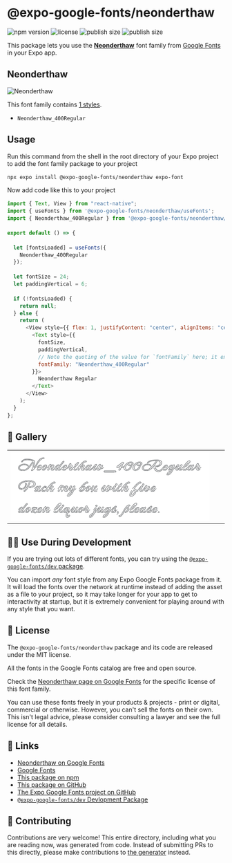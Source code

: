 # @expo-google-fonts/neonderthaw

![npm version](https://flat.badgen.net/npm/v/@expo-google-fonts/neonderthaw)
![license](https://flat.badgen.net/github/license/expo/google-fonts)
![publish size](https://flat.badgen.net/packagephobia/install/@expo-google-fonts/neonderthaw)
![publish size](https://flat.badgen.net/packagephobia/publish/@expo-google-fonts/neonderthaw)

This package lets you use the [**Neonderthaw**](https://fonts.google.com/specimen/Neonderthaw) font family from [Google Fonts](https://fonts.google.com/) in your Expo app.

## Neonderthaw

![Neonderthaw](./font-family.png)

This font family contains [1 styles](#-gallery).

- `Neonderthaw_400Regular`

## Usage

Run this command from the shell in the root directory of your Expo project to add the font family package to your project

```sh
npx expo install @expo-google-fonts/neonderthaw expo-font
```

Now add code like this to your project

```js
import { Text, View } from "react-native";
import { useFonts } from '@expo-google-fonts/neonderthaw/useFonts';
import { Neonderthaw_400Regular } from '@expo-google-fonts/neonderthaw/400Regular';

export default () => {

  let [fontsLoaded] = useFonts({
    Neonderthaw_400Regular
  });

  let fontSize = 24;
  let paddingVertical = 6;

  if (!fontsLoaded) {
    return null;
  } else {
    return (
      <View style={{ flex: 1, justifyContent: "center", alignItems: "center" }}>
        <Text style={{
          fontSize,
          paddingVertical,
          // Note the quoting of the value for `fontFamily` here; it expects a string!
          fontFamily: "Neonderthaw_400Regular"
        }}>
          Neonderthaw Regular
        </Text>
      </View>
    );
  }
};
```

## 🔡 Gallery


||||
|-|-|-|
|![Neonderthaw_400Regular](./400Regular/Neonderthaw_400Regular.ttf.png)||||


## 👩‍💻 Use During Development

If you are trying out lots of different fonts, you can try using the [`@expo-google-fonts/dev` package](https://github.com/expo/google-fonts/tree/master/font-packages/dev#readme).

You can import _any_ font style from any Expo Google Fonts package from it. It will load the fonts over the network at runtime instead of adding the asset as a file to your project, so it may take longer for your app to get to interactivity at startup, but it is extremely convenient for playing around with any style that you want.


## 📖 License

The `@expo-google-fonts/neonderthaw` package and its code are released under the MIT license.

All the fonts in the Google Fonts catalog are free and open source.

Check the [Neonderthaw page on Google Fonts](https://fonts.google.com/specimen/Neonderthaw) for the specific license of this font family.

You can use these fonts freely in your products & projects - print or digital, commercial or otherwise. However, you can't sell the fonts on their own. This isn't legal advice, please consider consulting a lawyer and see the full license for all details.

## 🔗 Links

- [Neonderthaw on Google Fonts](https://fonts.google.com/specimen/Neonderthaw)
- [Google Fonts](https://fonts.google.com/)
- [This package on npm](https://www.npmjs.com/package/@expo-google-fonts/neonderthaw)
- [This package on GitHub](https://github.com/expo/google-fonts/tree/master/font-packages/neonderthaw)
- [The Expo Google Fonts project on GitHub](https://github.com/expo/google-fonts)
- [`@expo-google-fonts/dev` Devlopment Package](https://github.com/expo/google-fonts/tree/master/font-packages/dev)

## 🤝 Contributing

Contributions are very welcome! This entire directory, including what you are reading now, was generated from code. Instead of submitting PRs to this directly, please make contributions to [the generator](https://github.com/expo/google-fonts/tree/master/packages/generator) instead.
